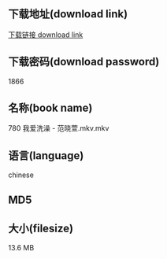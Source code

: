 ## 下载地址(download link)
[下载链接 download link](https://voluble-croquembouche-d321dc.netlify.app/?s=780+%E6%88%91%E7%88%B1%E6%B4%97%E6%BE%A1+-+%E8%8C%83%E6%99%93%E8%90%B1.mkv)

## 下载密码(download password)
1866

## 名称(book name)
780 我爱洗澡 - 范晓萱.mkv.mkv

## 语言(language)
chinese

## MD5


## 大小(filesize)
13.6 MB
